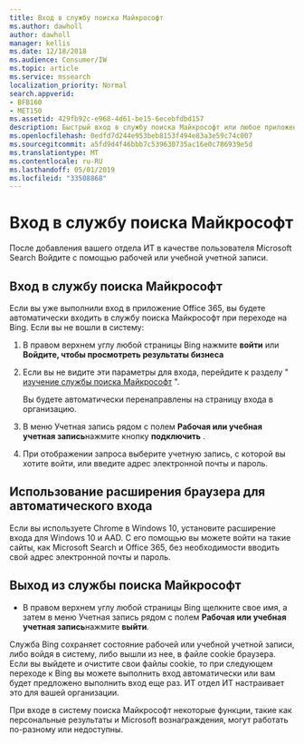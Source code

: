 ```yaml
---
title: Вход в службу поиска Майкрософт
ms.author: dawholl
author: dawholl
manager: kellis
ms.date: 12/18/2018
ms.audience: Consumer/IW
ms.topic: article
ms.service: mssearch
localization_priority: Normal
search.appverid:
- BFB160
- MET150
ms.assetid: 429fb92c-e968-4d61-be15-6ecebfdbd157
description: Быстрый вход в службу поиска Майкрософт или любое приложение Office 365 с рабочей или учебной учетной записью
ms.openlocfilehash: 0edfd7d244e953beb8153f494e83a3e59c74c007
ms.sourcegitcommit: a5fd9d4f46bbb7c539630735ac16e0c786939e5d
ms.translationtype: MT
ms.contentlocale: ru-RU
ms.lasthandoff: 05/01/2019
ms.locfileid: "33508868"
---
```

# <a name="sign-in-to-microsoft-search"></a>Вход в службу поиска Майкрософт

После добавления вашего отдела ИТ в качестве пользователя Microsoft Search Войдите с помощью рабочей или учебной учетной записи.
  
## <a name="sign-in-to-microsoft-search"></a>Вход в службу поиска Майкрософт

Если вы уже выполнили вход в приложение Office 365, вы будете автоматически входить в службу поиска Майкрософт при переходе на Bing. Если вы не вошли в систему:
  
1. В правом верхнем углу любой страницы Bing нажмите **войти** или **Войдите, чтобы просмотреть результаты бизнеса**
    
2. Если вы не видите эти параметры для входа, перейдите к разделу " [изучение службы поиска Майкрософт](https://www.bing.com/business/explore) ".
    
    Вы будете автоматически перенаправлены на страницу входа в организацию.
    
3. В меню Учетная запись рядом с полем **Рабочая или учебная учетная запись**нажмите кнопку **подключить** .
    
4. При отображении запроса выберите учетную запись, с которой вы хотите войти, или введите адрес электронной почты и пароль.
    
## <a name="use-a-browser-extension-to-sign-in-automatically"></a>Использование расширения браузера для автоматического входа

Если вы используете Chrome в Windows 10, установите расширение входа для Windows 10 и AAD. С его помощью вы можете войти на такие сайты, как Microsoft Search и Office 365, без необходимости вводить свой адрес электронной почты и пароль.
  
## <a name="sign-out-of-microsoft-search"></a>Выход из службы поиска Майкрософт

- В правом верхнем углу любой страницы Bing щелкните свое имя, а затем в меню Учетная запись рядом с полем **Рабочая или учебная учетная запись**нажмите **выйти**.
    
Служба Bing сохраняет состояние рабочей или учебной учетной записи, либо войдя в систему, либо вышли из нее, в файле cookie браузера. Если вы выйдете и очистите свои файлы cookie, то при следующем переходе к Bing вы можете выполнить вход автоматически или вам будет предложено выполнить вход еще раз. ИТ отдел ИТ настраивает это для вашей организации.
  
При входе в систему поиска Майкрософт некоторые функции, такие как персональные результаты и Microsoft вознаграждения, могут работать по-разному или недоступны.

  

